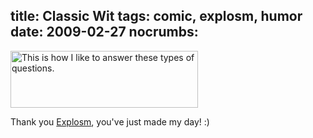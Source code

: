title: Classic Wit
tags: comic, explosm, humor
date: 2009-02-27
nocrumbs:
---
<a href="http://leetcode.net/blog/files/2009/02/comicbatteriescamera.png"><img src="http://leetcode.net/blog/files/2009/02/comicbatteriescamera-300x91.png" alt="This is how I like to answer these types of questions." width="300" height="91" class="size-medium wp-image-127" /></a>

Thank you <a href="http://www.explosm.net">Explosm</a>, you've just made my day! :)
